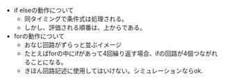 - if elseの動作について
    - 同タイミングで条件式は処理される。
    - しかし、評価される順番は、上からである。
- forの動作について
    - おなじ回路がずらっと並ぶイメージ
    - たとえばforの中にifがあって4回繰り返す場合、ifの回路が4個つながれることになる。
    - きほん回路記述に使用してはいけない。シミュレーションならok.